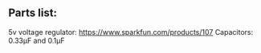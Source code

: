 ## Parts list:

5v voltage regulator: https://www.sparkfun.com/products/107
Capacitors: 0.33µF and 0.1µF 
